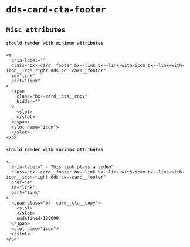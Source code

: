 # `dds-card-cta-footer`

## `Misc attributes`

####   `should render with minimum attributes`

```
<a
  aria-label=""
  class="bx--card__footer bx--link bx--link-with-icon bx--link-with-icon__icon-right dds-ce--card__footer"
  id="link"
  part="link"
>
  <span
    class="bx--card__cta__copy"
    hidden=""
  >
    <slot>
    </slot>
  </span>
  <slot name="icon">
  </slot>
</a>

```

####   `should render with various attributes`

```
<a
  aria-label=" - This link plays a video"
  class="bx--card__footer bx--link bx--link-with-icon bx--link-with-icon__icon-right dds-ce--card__footer"
  href="#"
  id="link"
  part="link"
>
  <span class="bx--card__cta__copy">
    <slot>
    </slot>
    undefined-180000
  </span>
  <slot name="icon">
  </slot>
</a>

```

